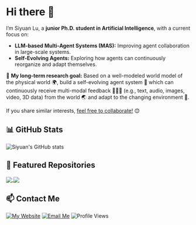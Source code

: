 # Hi there 👋

<!--
**IcyFish332/IcyFish332** is a ✨ _special_ ✨ repository because its `README.md` (this file) appears on your GitHub profile.

Here are some ideas to get you started:

- 🔭 I’m currently working on ...
- 🌱 I’m currently learning ...
- 👯 I’m looking to collaborate on ...
- 🤔 I’m looking for help with ...
- 💬 Ask me about ...
- 📫 How to reach me: ...
- 😄 Pronouns: ...
- ⚡ Fun fact: ...
-->

I’m Siyuan Lu, a **junior Ph.D. student in Artificial Intelligence**, with a current focus on:
- **LLM-based Multi-Agent Systems (MAS):** Improving agent collaboration in large-scale systems.
- **Self-Evolving Agents:** Exploring how agents can continuously reorganize and adapt themselves.

🔭 **My long-term research goal:**
Based on a well-modeled world model of the physical world 🌍, build a self-evolving agent system 🤖 which can continuously receive multi-modal feedback 📄🎨🎥 (e.g., text, audio, images, video, 3D data) from the world 🌏 and adapt to the changing environment 🌟.

If you share similar interests, [feel free to collaborate!](#-contact-me) 😊

## 📊 GitHub Stats

![Siyuan's GitHub stats](https://github-readme-stats.vercel.app/api?username=IcyFish332&theme=holi&show_icons=true)

## 🔗 Featured Repositories

<a href="https://github.com/RUCAIBox/CRSLab">
  <img align="center" src="https://github-readme-stats.vercel.app/api/pin/?username=RUCAIBox&repo=CRSLab&theme=graywhite&bg_color=0,00FDD0,ABD4D4,A4B9D9,9B7DE2&hide_border=true" />
</a>

<a href="https://github.com/Fu-Dayuan/PreAct">
  <img align="center" src="https://github-readme-stats.vercel.app/api/pin/?username=Fu-Dayuan&repo=PreAct&theme=graywhite&bg_color=0,00FDD0,ABD4D4,A4B9D9,9B7DE2&hide_border=true" />
</a>

## 📫 Contact Me

[![My Website](https://img.shields.io/badge/🤔%20My-Website-yellow)](https://icyfish332.github.io)
[![Email Me](https://img.shields.io/badge/Email-me-red?logo=gmail)](mailto:lusiyuanzs+github@gmail.com)
![Profile Views](https://komarev.com/ghpvc/?username=IcyFish332&color=blue) 

